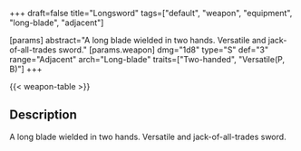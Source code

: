 +++
draft=false
title="Longsword"
tags=["default", "weapon", "equipment", "long-blade", "adjacent"]

[params]
  abstract="A long blade wielded in two hands. Versatile and jack-of-all-trades sword."
  [params.weapon]
    dmg="1d8"
    type="S"
    def="3"
    range="Adjacent"
    arch="Long-blade"
    traits=["Two-handed", "Versatile(P, B)"]
+++

{{< weapon-table >}}

## Description
A long blade wielded in two hands. Versatile and jack-of-all-trades sword.
